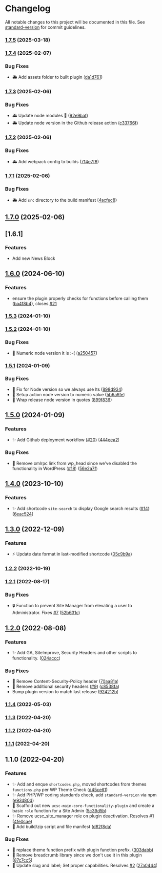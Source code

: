 # Changelog

All notable changes to this project will be documented in this file. See [standard-version](https://github.com/conventional-changelog/standard-version) for commit guidelines.

### [1.7.5](https://github.com/ucsc/ucsc-custom-functionality/compare/v1.7.4...v1.7.5) (2025-03-18)

### [1.7.4](https://github.com/ucsc/ucsc-custom-functionality/compare/v1.7.3...v1.7.4) (2025-02-07)


### Bug Fixes

* 🚑️ Add assets folder to built plugin ([da1d761](https://github.com/ucsc/ucsc-custom-functionality/commit/da1d7611c2fef8c5af909bdc97e0bda6b24b49b6))

### [1.7.3](https://github.com/ucsc/ucsc-custom-functionality/compare/v1.7.2...v1.7.3) (2025-02-06)


### Bug Fixes

* 🚑️ Update node modules 🤞 ([92e9baf](https://github.com/ucsc/ucsc-custom-functionality/commit/92e9baff080ddcbd4be715f0292f97603caea33b))
* 🚑️ Update node version in the Github release action ([c33766f](https://github.com/ucsc/ucsc-custom-functionality/commit/c33766f3105f32d0248d7e57181e1025532704ae))

### [1.7.2](https://github.com/ucsc/ucsc-custom-functionality/compare/v1.7.1...v1.7.2) (2025-02-06)


### Bug Fixes

* 🚑️ Add webpack config to builds ([714e7f8](https://github.com/ucsc/ucsc-custom-functionality/commit/714e7f82f34be68d57038027735744b4c9c00c27))

### [1.7.1](https://github.com/ucsc/ucsc-custom-functionality/compare/v1.7.0...v1.7.1) (2025-02-06)


### Bug Fixes

* 🚑️ Add `src` directory to the build manifest ([4acfec8](https://github.com/ucsc/ucsc-custom-functionality/commit/4acfec866c867235bcafdd0e9d5fddefa3a80e24))

## [1.7.0](https://github.com/ucsc/ucsc-custom-functionality/compare/v1.6.0...v1.7.0) (2025-02-06)

## [1.6.1]

### Features
* Add new News Block 

## [1.6.0](https://github.com/ucsc/ucsc-custom-functionality/compare/v1.5.3...v1.6.0) (2024-06-10)


### Features

* ensure the plugin properly checks for functions before calling them ([ba4f8b4](https://github.com/ucsc/ucsc-custom-functionality/commit/ba4f8b4470feb4e4b87efded7392e91cd7de7c06)), closes [#21](https://github.com/ucsc/ucsc-custom-functionality/issues/21)

### [1.5.3](https://github.com/ucsc/ucsc-custom-functionality/compare/v1.5.2...v1.5.3) (2024-01-10)

### [1.5.2](https://github.com/ucsc/ucsc-custom-functionality/compare/v1.5.1...v1.5.2) (2024-01-10)


### Bug Fixes

* 🐛 Numeric node version it is :-( ([a250457](https://github.com/ucsc/ucsc-custom-functionality/commit/a2504573b19f0675bc5a1559a1cc3de9f5fbd11f))

### [1.5.1](https://github.com/ucsc/ucsc-custom-functionality/compare/v1.5.0...v1.5.1) (2024-01-09)


### Bug Fixes

* 🐛 Fix for Node version so we always use lts ([898d934](https://github.com/ucsc/ucsc-custom-functionality/commit/898d93428bd80c5e91e93b3b761f4d6d87865c39))
* 🐛 Setup action node version to numeric value ([5b6a9fe](https://github.com/ucsc/ucsc-custom-functionality/commit/5b6a9fe26181cd4fc300afa227db56fced4b6b76))
* 🐛 Wrap release node version in quotes ([899f836](https://github.com/ucsc/ucsc-custom-functionality/commit/899f836d0822297ce00482cd17bb03cc5314be6e))

## [1.5.0](https://github.com/ucsc/ucsc-custom-functionality/compare/v1.4.0...v1.5.0) (2024-01-09)


### Features

* ✨ Add Github deployment workflow ([#20](https://github.com/ucsc/ucsc-custom-functionality/issues/20)) ([444eea2](https://github.com/ucsc/ucsc-custom-functionality/commit/444eea26689a0c4f045749f90ea16860660bb2a7))


### Bug Fixes

* 🐛 Remove xmlrpc link from wp_head since we've disabled the functionality in WordPress ([#18](https://github.com/ucsc/ucsc-custom-functionality/issues/18)) ([56e2a7f](https://github.com/ucsc/ucsc-custom-functionality/commit/56e2a7fe9189863d60815fa96197075043ab4651))

## [1.4.0](https://github.com/ucsc/ucsc-custom-functionality/compare/v1.3.0...v1.4.0) (2023-10-10)


### Features

* ✨ Add shortcode `site-search` to display Google search results ([#14](https://github.com/ucsc/ucsc-custom-functionality/issues/14)) ([6eac524](https://github.com/ucsc/ucsc-custom-functionality/commit/6eac5248b9fa6bf040cc7d90fdb00bfe007f7d06))

## [1.3.0](https://github.com/ucsc/ucsc-custom-functionality/compare/v1.2.2...v1.3.0) (2022-12-09)


### Features

* ⚡️ Update date format in last-modified shortcode ([05c9b9a](https://github.com/ucsc/ucsc-custom-functionality/commit/05c9b9a3bdea34fcaef9bfdde446c71608c09ac8))

### [1.2.2](https://github.com/ucsc/ucsc-custom-functionality/compare/v1.2.1...v1.2.2) (2022-10-19)

### [1.2.1](https://github.com/ucsc/ucsc-custom-functionality/compare/v1.2.0...v1.2.1) (2022-08-17)


### Bug Fixes

* :lock: Function to prevent Site Manager from elevating a user to Administrator. Fixes [#7](https://github.com/ucsc/ucsc-custom-functionality/issues/7) ([52b631c](https://github.com/ucsc/ucsc-custom-functionality/commit/52b631c3e8815cd5a6437d3cfd38d4de785efdc4))

## [1.2.0](https://github.com/ucsc/ucsc-custom-functionality/compare/v1.1.4...v1.2.0) (2022-08-08)


### Features

* :sparkles: Add GA, SiteImprove, Security Headers and other scripts to functionality. ([024accc](https://github.com/ucsc/ucsc-custom-functionality/commit/024accc55a722a2a95dfa243b29d932c86842352))


### Bug Fixes

* 🐛 Remove Content-Security-Policy header ([70aa81a](https://github.com/ucsc/ucsc-custom-functionality/commit/70aa81aa0d3866d56df3abbb8e6fb29005cedc75))
* 📝 Remove additional security headers ([#9](https://github.com/ucsc/ucsc-custom-functionality/issues/9)) ([c8538fa](https://github.com/ucsc/ucsc-custom-functionality/commit/c8538fadac3d90c96ab5785c98826d0f2b075e9e))
* Bump plugin version to match last release ([924212b](https://github.com/ucsc/ucsc-custom-functionality/commit/924212b4e64497530741231ebb9b38838e2e3b0c))

### [1.1.4](https://github.com/ucsc/ucsc-custom-functionality/compare/v1.1.3...v1.1.4) (2022-05-03)

### [1.1.3](https://github.com/ucsc/ucsc-custom-functionality/compare/v1.1.2...v1.1.3) (2022-04-20)

### [1.1.2](https://github.com/ucsc/ucsc-custom-functionality/compare/v1.1.1...v1.1.2) (2022-04-20)

### [1.1.1](https://github.com/ucsc/ucsc-custom-functionality/compare/v1.1.0...v1.1.1) (2022-04-20)

## 1.1.0 (2022-04-20)


### Features

* :sparkles: Add and enque `shortcodes.php`, moved shortcodes from themes `functions.php` per WP Theme Check ([d45ce61](https://github.com/ucsc/ucsc-custom-functionality/commit/d45ce613310ef6ce80cc4b914d0b76b44f233cf5))
* :sparkles: Add PHP/WP coding standards check, add `standard-version` via npm ([e93d80d](https://github.com/ucsc/ucsc-custom-functionality/commit/e93d80da52660203bb2239d4276aa97350886703))
* :tada: Scaffold out new `ucsc-main-core-functionality-plugin` and create a basic `role` function for a Site Admin ([5c39d5b](https://github.com/ucsc/ucsc-custom-functionality/commit/5c39d5b66a4f99ab87c4181e13557105585b5229))
* ✨ Remove ucsc_site_manager role on plugin deactivation. Resolves [#1](https://github.com/ucsc/ucsc-custom-functionality/issues/1) ([4fe0cae](https://github.com/ucsc/ucsc-custom-functionality/commit/4fe0caef6c3e1551ed1c32cc8e042f4db6ae26f0))
* 🚀 Add build/zip script and file manifest ([d82f8da](https://github.com/ucsc/ucsc-custom-functionality/commit/d82f8da4c4ae2a659edff292233338d395a3b8fd))


### Bug Fixes

* :art: replace theme function prefix with plugin function prefix. ([303dabb](https://github.com/ucsc/ucsc-custom-functionality/commit/303dabb8abaa01585bedf8e3007418e647d5d5ab))
* 🐛 Remove breadcrumb library since we don't use it in this plugin ([87c7cc5](https://github.com/ucsc/ucsc-custom-functionality/commit/87c7cc5c06de5a0fdf1b7e06832d40813da6e2eb))
* 🐛 Update slug and label; Set proper capabilities. Resolves [#2](https://github.com/ucsc/ucsc-custom-functionality/issues/2) ([27a0444](https://github.com/ucsc/ucsc-custom-functionality/commit/27a0444dc7baff899d6c31a493dcf79086548e92))
